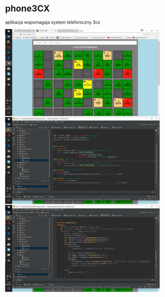 # phone3CX
aplikacja wspomagaja system telefoniczny 3cx


![sass-js-coding-test screenshot](https://github.com/andrzejbajuk79/phone3CX/blob/master/screenshots/Zrzut%20ekranu%20(5).png?raw=true)
![sass-js-coding-test screenshot](https://github.com/andrzejbajuk79/phone3CX/blob/master/screenshots/Zrzut%20ekranu%20(6).png?raw=true)
![sass-js-coding-test screenshot](https://github.com/andrzejbajuk79/phone3CX/blob/master/screenshots/Zrzut%20ekranu%20(7).png?raw=true)
